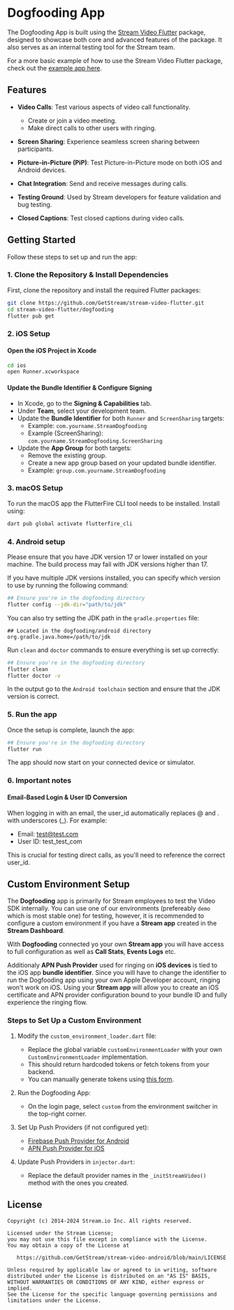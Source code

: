 # Dogfooding App

The Dogfooding App is built using the [Stream Video Flutter](https://pub.dev/packages/stream_video_flutter) package, designed to showcase both core and advanced features of the package. It also serves as an internal testing tool for the Stream team.

For a more basic example of how to use the Stream Video Flutter package, check out the [example app here](https://github.com/GetStream/stream-video-flutter/tree/main/packages/stream_video_flutter/example).

## Features

- **Video Calls**: Test various aspects of video call functionality.
    - Create or join a video meeting.
    - Make direct calls to other users with ringing.

- **Screen Sharing**: Experience seamless screen sharing between participants.

- **Picture-in-Picture (PiP)**: Test Picture-in-Picture mode on both iOS and Android devices.

- **Chat Integration**: Send and receive messages during calls.

- **Testing Ground**: Used by Stream developers for feature validation and bug testing.

- **Closed Captions**: Test closed captions during video calls.

## Getting Started

Follow these steps to set up and run the app:

### 1. Clone the Repository & Install Dependencies

First, clone the repository and install the required Flutter packages:

```bash
git clone https://github.com/GetStream/stream-video-flutter.git
cd stream-video-flutter/dogfooding
flutter pub get
```

### 2. iOS Setup

#### Open the iOS Project in Xcode

```bash
cd ios
open Runner.xcworkspace
```

#### Update the Bundle Identifier & Configure Signing

- In Xcode, go to the **Signing & Capabilities** tab.
- Under **Team**, select your development team.
- Update the **Bundle Identifier** for both `Runner` and `ScreenSharing` targets:
    - Example: `com.yourname.StreamDogfooding`
    - Example (ScreenSharing): `com.yourname.StreamDogfooding.ScreenSharing`
- Update the **App Group** for both targets:
    - Remove the existing group.
    - Create a new app group based on your updated bundle identifier.
    - Example: `group.com.yourname.StreamDogfooding`

### 3. macOS Setup

To run the macOS app the FlutterFire CLI tool needs to be installed. Install using:

```bash
dart pub global activate flutterfire_cli
```

### 4. Android setup

Please ensure that you have JDK version 17 or lower installed on your machine. The build process may fail with JDK versions higher than 17.

If you have multiple JDK versions installed, you can specify which version to use by running the following command:

```bash
## Ensure you're in the dogfooding directory
flutter config --jdk-dir="path/to/jdk"
```

You can also try setting the JDK path in the `gradle.properties` file:

```properties
## Located in the dogfooding/android directory
org.gradle.java.home=/path/to/jdk
```

Run `clean` and `doctor` commands to ensure everything is set up correctly:

```bash
## Ensure you're in the dogfooding directory
flutter clean
flutter doctor -v
```

In the output go to the `Android toolchain` section and ensure that the JDK version is correct.

### 5. Run the app

Once the setup is complete, launch the app:

```bash
## Ensure you're in the dogfooding directory
flutter run
```

The app should now start on your connected device or simulator.

### 6. Important notes

#### Email-Based Login & User ID Conversion

When logging in with an email, the user_id automatically replaces @ and . with underscores (_).
For example:

- Email: test@test.com
- User ID: test_test_com

This is crucial for testing direct calls, as you'll need to reference the correct user_id.

## Custom Environment Setup

The **Dogfooding** app is primarily for Stream employees to test the Video SDK internally. You can use one of our environments (prefereably `demo` which is most stable one) for testing, however, it is recommended to configure a custom environment if you have a **Stream app** created in the **Stream Dashboard**.

With **Dogfooding** connected yo your own **Stream app** you will have access to full configuration as well as **Call Stats**, **Events Logs** etc.

Additionaly **APN Push Provider** used for ringing on **iOS devices** is tied to the iOS app **bundle identifier**. Since you will have to change the identifier to run the Dogfooding app using your own Apple Developer account, ringing won't work on iOS.
Using your **Stream app** will allow you to create an iOS certificate and APN provider configuration bound to your bundle ID and fully experience the ringing flow.

### Steps to Set Up a Custom Environment

1. Modify the `custom_environment_loader.dart` file:
    - Replace the global variable `customEnvironmentLoader` with your own `CustomEnvironmentLoader` implementation.
    - This should return hardcoded tokens or fetch tokens from your backend.
    - You can manually generate tokens using [this form](https://getstream.io/chat/docs/flutter-dart/tokens_and_authentication/#manually-generating-tokens).

2. Run the Dogfooding App:
    - On the login page, select `custom` from the environment switcher in the top-right corner.

3. Set Up Push Providers (if not configured yet):
    - [Firebase Push Provider for Android](https://getstream.io/video/docs/flutter/advanced/incoming-calls/providers-configuration/#creating-firebase-provider)
    - [APN Push Provider for iOS](https://getstream.io/video/docs/flutter/advanced/incoming-calls/providers-configuration/#creating-apns-provider)

4. Update Push Providers in `injector.dart`: 
    - Replace the default provider names in the `_initStreamVideo()` method with the ones you created.

## License

```
Copyright (c) 2014-2024 Stream.io Inc. All rights reserved.

Licensed under the Stream License;
you may not use this file except in compliance with the License.
You may obtain a copy of the License at

   https://github.com/GetStream/stream-video-android/blob/main/LICENSE

Unless required by applicable law or agreed to in writing, software
distributed under the License is distributed on an "AS IS" BASIS,
WITHOUT WARRANTIES OR CONDITIONS OF ANY KIND, either express or implied.
See the License for the specific language governing permissions and
limitations under the License.
```